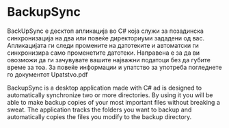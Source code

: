 ﻿# BackupSync
BackUpSync е десктоп апликација во C# која служи за позадинска синхронизација на двa или повеќе директориуми зададени од вас. Апликацијата ги следи промените на датотеките и автоматски ги синхронизира само променетите датотеки.
Направена е за да ви овозможи да ги зачувувате вашите најважни податоци без да губите време за тоа. 
За повеќе информации и упатство за употреба погледнете го документот Upatstvo.pdf

BackupSync is a desktop application made with C# ad is designed to automatically synchronize two or more directories. 
By using it you will be able to make backup copies of your most important files without breaking a sweat. 
The application tracks the folders you want to backup and automatically copies the files you modify to the backup directory.
 
